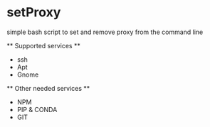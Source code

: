 # setProxy
simple bash script to set and remove proxy from the command line

** Supported services **

* ssh
* Apt
* Gnome

** Other needed services **

* NPM
* PIP & CONDA
* GIT

